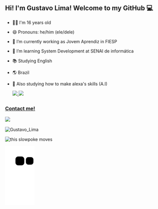 ## Hi! I'm Gustavo Lima! Welcome to my GitHub 💻



- ✌🏼 I'm 16 years old
- 😄 Pronouns: he/him (ele/dele)                                          
- 🔭 I’m currently working as Jovem Aprendiz in FIESP
- 🌱 I’m learning System Development at SENAI de informática
- 📚 Studying English
- 🌎 Brazil
- 🤖 Also studying how to make alexa's skills (A.I)
   
  <a href="https://github.com/tavinlima">
  <img height="180em" src="https://github-readme-stats-eight-theta.vercel.app/api?username=tavinlima&show_icons=true&theme=radical&include_all_commits=true&count_private=true"/>
  <img height="180em" src="https://github-readme-stats-eight-theta.vercel.app/api/top-langs/?username=tavinlima&layout=compact&langs_count=8&theme=radical"/>
  
##
  
### Contact me!
  <a href="https://www.linkedin.com/in/gustavo-lima-217b01214/" target="_blank"><img src="https://img.shields.io/badge/-LinkedIn-%230077B5?style=for-the-badge&logo=linkedin&logoColor=white" target="_blank"></a> 
  
  <p>
<img src="https://komarev.com/ghpvc/?username=tavinlima&label=Profile%20views&color=blue&style=flat" alt="Gustavo_Lima"/>
</p>
   
  <img align = "center" src="https://media.giphy.com/media/1qiywDYLLAk3jpDBaE/giphy.gif" alt="this slowpoke moves"  width="550" alt="spiderman-gif"/> 
  
![Snake animation](https://github.com/tavinlima/tavinlima/blob/output/github-contribution-grid-snake.svg)
